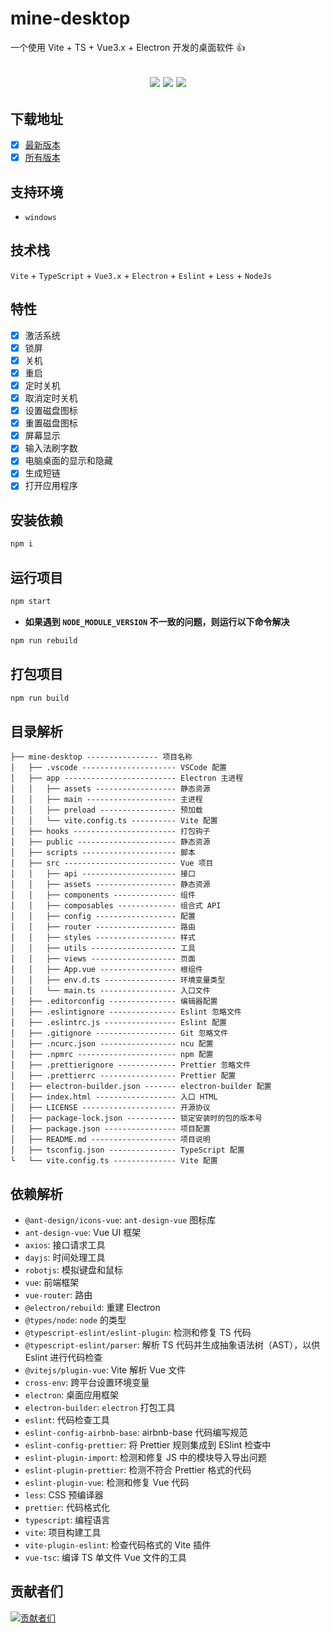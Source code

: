 # mine-desktop

一个使用 Vite + TS + Vue3.x + Electron 开发的桌面软件 👍

<h2 align="center">
  <a href="https://github.com/biaov/mine-desktop/releases/tag/v1.1.0"><img src="https://img.shields.io/badge/version-1.1.1-blue?logo=npm" /></a>
  <a href="https://github.com/biaov/mine-desktop/blob/main/LICENSE"><img src="https://img.shields.io/github/license/biaov/mine-desktop.svg?logo=Unlicense" /></a>
  <a href="https://github.com/biaov/mine-desktop/blob/main/.eslintrc.js"><img src="https://img.shields.io/badge/eslint-prettier-blue?logo=eslint" /></a>
</h2>

## 下载地址

- [x] [最新版本](https://github.com/biaov/mine-desktop/releases/tag/v1.1.1)
- [x] [所有版本](https://github.com/biaov/mine-desktop/releases)

## 支持环境

- `windows`

## 技术栈

`Vite` + `TypeScript` + `Vue3.x` + `Electron` + `Eslint` + `Less` + `NodeJs`

## 特性

- [x] 激活系统
- [x] 锁屏
- [x] 关机
- [x] 重启
- [x] 定时关机
- [x] 取消定时关机
- [x] 设置磁盘图标
- [x] 重置磁盘图标
- [x] 屏幕显示
- [x] 输入法刷字数
- [x] 电脑桌面的显示和隐藏
- [x] 生成短链
- [x] 打开应用程序

## 安装依赖

```sh
npm i
```

## 运行项目

```sh
npm start
```

- **如果遇到 `NODE_MODULE_VERSION` 不一致的问题，则运行以下命令解决**

```sh
npm run rebuild
```

## 打包项目

```sh
npm run build
```

## 目录解析

```MD
├── mine-desktop ---------------- 项目名称
│   ├── .vscode --------------------- VSCode 配置
│   ├── app ------------------------- Electron 主进程
│   │   ├── assets ------------------ 静态资源
│   │   ├── main -------------------- 主进程
│   │   ├── preload ----------------- 预加载
│   │   └── vite.config.ts ---------- Vite 配置
│   ├── hooks ----------------------- 打包钩子
│   ├── public ---------------------- 静态资源
│   ├── scripts --------------------- 脚本
│   ├── src ------------------------- Vue 项目
│   │   ├── api --------------------- 接口
│   │   ├── assets ------------------ 静态资源
│   │   ├── components -------------- 组件
│   │   ├── composables ------------- 组合式 API
│   │   ├── config ------------------ 配置
│   │   ├── router ------------------ 路由
│   │   ├── styles ------------------ 样式
│   │   ├── utils ------------------- 工具
│   │   ├── views ------------------- 页面
│   │   ├── App.vue ----------------- 根组件
│   │   ├── env.d.ts ---------------- 环境变量类型
│   │   └── main.ts ----------------- 入口文件
│   ├── .editorconfig --------------- 编辑器配置
│   ├── .eslintignore --------------- Eslint 忽略文件
│   ├── .eslintrc.js ---------------- Eslint 配置
│   ├── .gitignore ------------------ Git 忽略文件
│   ├── .ncurc.json ----------------- ncu 配置
│   ├── .npmrc ---------------------- npm 配置
│   ├── .prettierignore ------------- Prettier 忽略文件
│   ├── .prettierrc ----------------- Prettier 配置
│   ├── electron-builder.json ------- electron-builder 配置
│   ├── index.html ------------------ 入口 HTML
│   ├── LICENSE --------------------- 开源协议
│   ├── package-lock.json ----------- 锁定安装时的包的版本号
│   ├── package.json ---------------- 项目配置
│   ├── README.md ------------------- 项目说明
│   ├── tsconfig.json --------------- TypeScript 配置
└   └── vite.config.ts -------------- Vite 配置
```

## 依赖解析

- `@ant-design/icons-vue`: `ant-design-vue` 图标库
- `ant-design-vue`: Vue UI 框架
- `axios`: 接口请求工具
- `dayjs`: 时间处理工具
- `robotjs`: 模拟键盘和鼠标
- `vue`: 前端框架
- `vue-router`: 路由
- `@electron/rebuild`: 重建 Electron
- `@types/node`: `node` 的类型
- `@typescript-eslint/eslint-plugin`: 检测和修复 TS 代码
- `@typescript-eslint/parser`: 解析 TS 代码并生成抽象语法树（AST），以供 Eslint 进行代码检查
- `@vitejs/plugin-vue`: Vite 解析 Vue 文件
- `cross-env`: 跨平台设置环境变量
- `electron`: 桌面应用框架
- `electron-builder`: `electron` 打包工具
- `eslint`: 代码检查工具
- `eslint-config-airbnb-base`: airbnb-base 代码编写规范
- `eslint-config-prettier`: 将 Prettier 规则集成到 ESlint 检查中
- `eslint-plugin-import`: 检测和修复 JS 中的模块导入导出问题
- `eslint-plugin-prettier`: 检测不符合 Prettier 格式的代码
- `eslint-plugin-vue`: 检测和修复 Vue 代码
- `less`: CSS 预编译器
- `prettier`: 代码格式化
- `typescript`: 编程语言
- `vite`: 项目构建工具
- `vite-plugin-eslint`: 检查代码格式的 Vite 插件
- `vue-tsc`: 编译 TS 单文件 Vue 文件的工具

## 贡献者们

[![贡献者们](https://contrib.rocks/image?repo=biaov/mine-desktop)](https://github.com/biaov/mine-desktop/graphs/contributors)
